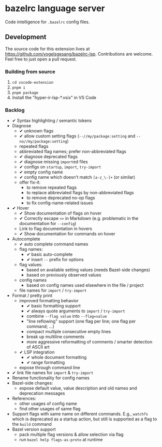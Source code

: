 # bazelrc language server

Code intelligence for `.bazelrc` config files.

## Development

The source code for this extension lives at https://github.com/vogelsgesang/bazelrc-lsp.
Contributions are welcome. Feel free to just open a pull request.

### Building from source

1. `cd vscode-extension`
2. `pnpm i`
3. `pnpm package`
4. Install the "hyper-ir-lsp-*.vsix" in VS Code

### Backlog

* ✔ Syntax highlighting / semantic tokens
* Diagnose
  * ✔ unknown flags
  * ✔ allow custom setting flags (`--//my/package:setting` and `--no//my/package:setting`)
  * repeated flags
  * abbreviated flag names; prefer non-abbreviated flags
  * ✔ diagnose deprecated flags
  * ✔ diagnose missing `import`ed files
  * ✔ configs on `startup`, `import`, `try-import`
  * ✔ empty config name
  * ✔ config name which doesn't match `[a-z_\-]+` (or similar)
  * offer fix-it:
    * to remove repeated flags
    * to replace abbreviated flags by non-abbreviated flags
    * to remove deprecated no-op flags
    * to fix config-name-related issues
* ✔ Hover
  * ✔ Show documentation of flags on hover
  * ✔ Correctly escape `<>` in Markdown (e.g. problematic in the documentation for `--config`)
  * Link to flag documentation in hovers
  * ✔ Show documentation for commands on hover
* Autocomplete
  * ✔ auto complete command names
  * flag names:
    * ✔ basic auto-complete
    * ✔ insert `--` prefix for options
  * flag values:
    * based on available setting values (needs Bazel-side changes)
    * based on previously observed values
  * config names
    * based on config names used elsewhere in the file / project
  * file names for `import` / `try-import`
* Format / pretty print
  * improved formatting behavior
    * ✔ basic formatting support
    * ✔ always quote arguments to `import` / `try-import`
    * combine `--flag value` into `--flag=value`
    * "line reflowing" support (one flag per line; one flag per command; ...)
    * compact multiple consecutive empty lines
    * break up multiline comments
    * more aggressive reformatting of comments / smarter detection of ASCII art
  * ✔ LSP integration
    * ✔ whole document formatting
    * ✔ range formatting
  * expose through command line
* ✔ link file names for `import` & `try-import`
* Rename functionality for config names
* Bazel-side changes:
  * expose default value, value description and old names and deprecation messages
* References:
  * other usages of config name
  * find other usages of same flag
* Support flags with same name on different commands. E.g., `watchfs` which is deprecated as a startup action, but still is supported as a flag to the `build` command
* Bazel version support
  * pack multiple flag versions & allow selection via flag
  * run `bazel help flags-as-proto` at runtime
